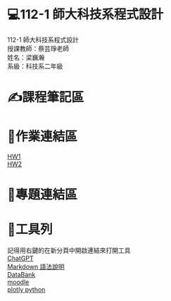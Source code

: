 # 💻112-1 師大科技系程式設計  
112-1 師大科技系程式設計  
授課教師：蔡芸琤老師  
姓名：梁巍瀚  
系級：科技系二年級
# ✍課程筆記區  
# 📑作業連結區
[HW1](https://colab.research.google.com/drive/1q3H2aZq0maaafe4PEK2AIdN0ZuqToEVd#scrollTo=XfIc4WGLKPV3)<br/>
[HW2](https://colab.research.google.com/drive/1q3H2aZq0maaafe4PEK2AIdN0ZuqToEVd#scrollTo=lIoWaU5HCmpB)<br/>
# 📁專題連結區 
# 🔧工具列
記得用右鍵的在新分頁中開啟連結來打開工具<br/>
[ChatGPT](https://chat.openai.com/)<br/>
[Markdown 語法說明](https://markdown.tw/#img)<br/>
[DataBank](https://databank.worldbank.org/)<br/>
[moodle](https://moodle3.ntnu.edu.tw/course/view.php?id=35954)<br/>
[plotly python](https://plotly.com/python/)<br/>
